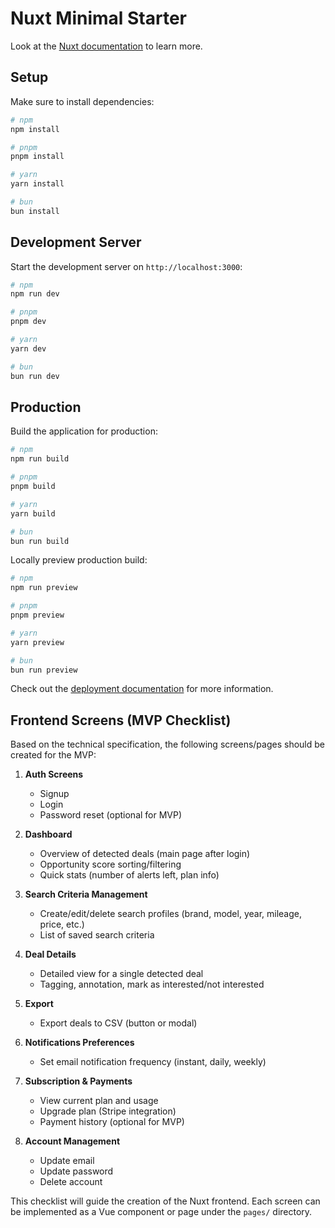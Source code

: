 # Nuxt Minimal Starter

Look at the [Nuxt documentation](https://nuxt.com/docs/getting-started/introduction) to learn more.

## Setup

Make sure to install dependencies:

```bash
# npm
npm install

# pnpm
pnpm install

# yarn
yarn install

# bun
bun install
```

## Development Server

Start the development server on `http://localhost:3000`:

```bash
# npm
npm run dev

# pnpm
pnpm dev

# yarn
yarn dev

# bun
bun run dev
```

## Production

Build the application for production:

```bash
# npm
npm run build

# pnpm
pnpm build

# yarn
yarn build

# bun
bun run build
```

Locally preview production build:

```bash
# npm
npm run preview

# pnpm
pnpm preview

# yarn
yarn preview

# bun
bun run preview
```

Check out the [deployment documentation](https://nuxt.com/docs/getting-started/deployment) for more information.

## Frontend Screens (MVP Checklist)

Based on the technical specification, the following screens/pages should be created for the MVP:

1. **Auth Screens**
   - Signup
   - Login
   - Password reset (optional for MVP)

2. **Dashboard**
   - Overview of detected deals (main page after login)
   - Opportunity score sorting/filtering
   - Quick stats (number of alerts left, plan info)

3. **Search Criteria Management**
   - Create/edit/delete search profiles (brand, model, year, mileage, price, etc.)
   - List of saved search criteria

4. **Deal Details**
   - Detailed view for a single detected deal
   - Tagging, annotation, mark as interested/not interested

5. **Export**
   - Export deals to CSV (button or modal)

6. **Notifications Preferences**
   - Set email notification frequency (instant, daily, weekly)

7. **Subscription & Payments**
   - View current plan and usage
   - Upgrade plan (Stripe integration)
   - Payment history (optional for MVP)

8. **Account Management**
   - Update email
   - Update password
   - Delete account

This checklist will guide the creation of the Nuxt frontend. Each screen can be implemented as a Vue component or page under the `pages/` directory.
